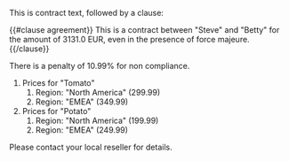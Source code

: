 This is contract text, followed by a clause:

{{#clause agreement}}
This is a contract between "Steve" and "Betty" for the amount of 3131.0 EUR, even in the presence of force majeure.
{{/clause}}

There is a penalty of 10.99% for non compliance.

1. Prices for "Tomato"
   1. Region: "North America" (299.99)
   2. Region: "EMEA" (349.99)
2. Prices for "Potato"
   1. Region: "North America" (199.99)
   2. Region: "EMEA" (249.99)

Please contact your local reseller for details.
